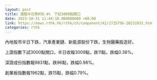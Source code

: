 ```yaml
---
layout: post
title: 滬股半日跌約0.4%　下試3000點關口
date: 2023-10-31 11:44:18.000000000 +08:00
link: https://news.rthk.hk/rthk/ch/component/k2/1725756-20231031.htm
categories: rthk
---
```


內地股市半日下跌，汽車產業鏈、新能源股份下跌，生物醫藥股造好。

上證指數下試3000點關口，半日收報3009點，跌11點，跌幅0.38%。

深證成份指數報9831點，跌96點，跌幅0.98%。

創業板指數報1962點，跌15點，跌幅0.79%。
